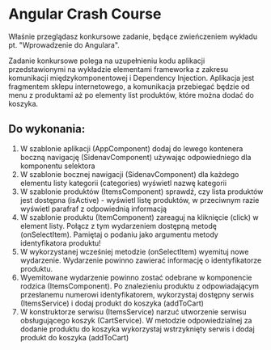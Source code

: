 # Angular Crash Course

Właśnie przeglądasz konkursowe zadanie, będące zwieńczeniem wykładu pt. "Wprowadzenie do Angulara".

Zadanie konkursowe polega na uzupełnieniu kodu aplikacji przedstawionymi na wykładzie elementami frameworka z zakresu komunikacji międzykomponentowej i Dependency Injection.
Aplikacja jest fragmentem sklepu internetowego, a komunikacja przebiegać będzie od menu z produktami aż po elementy list produktów, które można dodać do koszyka.


## Do wykonania:

1. W szablonie aplikacji (AppComponent) dodaj do lewego kontenera boczną navigację (SidenavComponent) używając odpowiedniego dla komponentu selektora
2. W szablonie bocznej nawigacji (SidenavComponent) dla każdego elementu listy kategorii (categories) wyświetl nazwę kategorii
3. W szablonie produktów (ItemsComponent) sprawdź, czy lista produktów jest dostępna (isActive) - wyświetl listę produktów, w przeciwnym razie wyświetl parafraf z odpowiednią informacją
4. W szablonie produktu (ItemComponent) zareaguj na kliknięcie (click) w element listy. Połącz z tym wydarzeniem dostępną metodę (onSelectItem). Pamiętaj o podaniu jako argumentu metody identyfikatora produktu!
5. W wykorzystanej wcześniej metodzie (onSelectItem) wyemituj nowe wydarzenie. Wydarzenie powinno zawierać informację o identyfikatorze produktu.
6. Wyemitowane wydarzenie powinno zostać odebrane w komponencie rodzica (ItemsComponent). Po znalezieniu produktu z odpowiadającym przesłanemu numerowi identyfikatorem, wykorzystaj dostępny serwis (ItemsService) i dodaj produkt do koszyka (addToCart)
7. W konstruktorze serwisu (ItemsService) narzuć utworzenie serwisu obsługującego koszyk (CartService). W metodzie odpowiedzialnej za dodanie produktu do koszyka wykorzystaj wstrzyknięty serwis i dodaj produkt do koszyka (addToCart)
